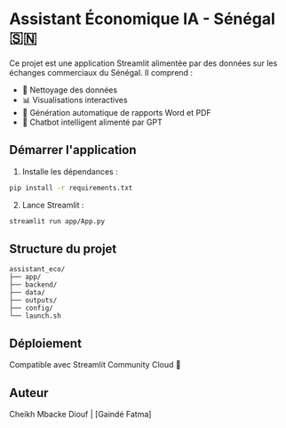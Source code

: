 # Assistant Économique IA - Sénégal 🇸🇳

Ce projet est une application Streamlit alimentée par des données sur les échanges commerciaux du Sénégal. Il comprend :

- 🧹 Nettoyage des données
- 📊 Visualisations interactives
- 📄 Génération automatique de rapports Word et PDF
- 🤖 Chatbot intelligent alimenté par GPT

## Démarrer l'application

1. Installe les dépendances :
```bash
pip install -r requirements.txt
```

2. Lance Streamlit :
```bash
streamlit run app/App.py
```

## Structure du projet
```
assistant_eco/
├── app/
├── backend/
├── data/
├── outputs/
├── config/
└── launch.sh
```

## Déploiement
Compatible avec Streamlit Community Cloud 🚀

## Auteur
Cheikh Mbacke Diouf | [Gaindé Fatma]
